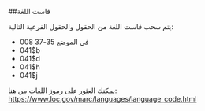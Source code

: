 ##فاست اللغة

يتم سحب فاست اللغة من الحقول والحقول الفرعية التالية:

* 008 في الموضع 35-37
* 041$b
* 041$d
* 041$h
* 041$j

يمكنك العثور على رموز اللغات من هنا: https://www.loc.gov/marc/languages/language_code.html
